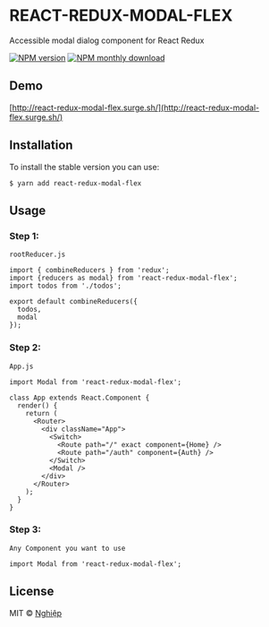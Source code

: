 # REACT-REDUX-MODAL-FLEX
Accessible modal dialog component for React Redux

[![NPM version](https://img.shields.io/npm/v/react-redux-modal-flex.svg)](https://www.npmjs.com/package/react-redux-modal-flex)
[![NPM monthly download](https://img.shields.io/npm/dm/react-redux-modal-flex.svg)](https://www.npmjs.com/package/react-redux-modal-flex)

## Demo
[http://react-redux-modal-flex.surge.sh/](http://react-redux-modal-flex.surge.sh/)

## Installation
To install the stable version you can use:

`$ yarn add react-redux-modal-flex`

## Usage
### Step 1:
`rootReducer.js`
```
import { combineReducers } from 'redux';
import {reducers as modal} from 'react-redux-modal-flex';
import todos from './todos';

export default combineReducers({
  todos,
  modal
});
```

### Step 2:
`App.js`
```
import Modal from 'react-redux-modal-flex';

class App extends React.Component {
  render() {
    return (
      <Router>
        <div className="App">
          <Switch>
            <Route path="/" exact component={Home} />
            <Route path="/auth" component={Auth} />
          </Switch>
          <Modal />
        </div>
      </Router>
    );
  }
}
```

### Step 3:
`Any Component you want to use`
```
import Modal from 'react-redux-modal-flex';
```

## License
MIT © [Nghiệp](http://nghiepit.pro)